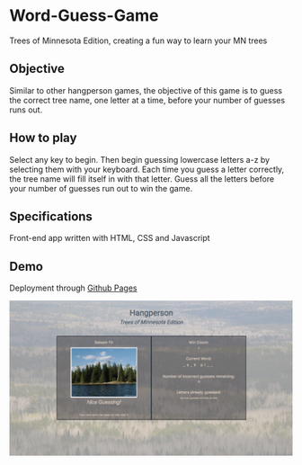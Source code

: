 # Word-Guess-Game
Trees of Minnesota Edition, creating a fun way to learn your MN trees

## Objective
Similar to other hangperson games, the objective of this game is to guess the correct tree name, one letter at a time, before your number of guesses runs out.

## How to play
Select any key to begin. Then begin guessing lowercase letters a-z by selecting them with your keyboard. Each time you guess a letter correctly, the tree name will fill itself in with that letter. Guess all the letters before your number of guesses run out to win the game.

## Specifications
Front-end app written with HTML, CSS and Javascript

## Demo
Deployment through [Github Pages](https://malmi003.github.io/Word-Guess-Game/)

![demo-pic](/assets/images/demo-pic.png)
